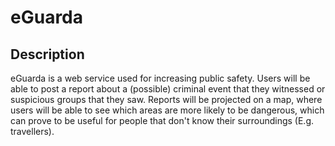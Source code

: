 # eGuarda
## Description
eGuarda is a web service used for increasing public safety. Users will be able to post a report about a (possible) criminal event that they witnessed or suspicious groups that they saw. Reports will be projected on a map, where users will be able to see which areas are more likely to be dangerous, which can prove to be useful for people that don't know their surroundings (E.g. travellers).
